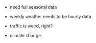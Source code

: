 - need full seasonal data
- weekly weather needs to be hourly data
- traffic is weird, right?

- climate change